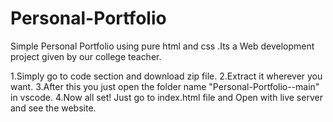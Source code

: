 # Personal-Portfolio
Simple Personal Portfolio using pure html and css .Its a Web development project given by our college teacher.

1.Simply go to code section and download zip file.
2.Extract it wherever you want.
3.After this you just open the folder name "Personal-Portfolio--main" in vscode.
4.Now all set! Just go to index.html file and Open with live server and see the website. 
